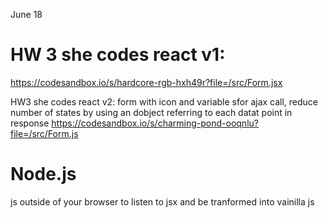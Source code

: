 June 18

# HW 3 she codes react v1:
https://codesandbox.io/s/hardcore-rgb-hxh49r?file=/src/Form.jsx

HW3 she codes react v2:
 form with icon and variable sfor ajax call, reduce number of states by using an dobject referring to each datat point in response
https://codesandbox.io/s/charming-pond-ooqnlu?file=/src/Form.js



# Node.js
js outside of your browser to listen to jsx and be tranformed into vainilla js


